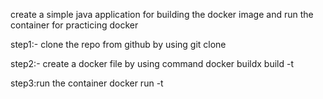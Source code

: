 create a simple java application for building the docker image and run the container
for practicing docker

step1:- clone the repo from github by using 
git clone <repo-path>

step2:- create a docker file by using command
docker buildx build -t <img-name>

step3:run the container 
docker run -t <img-name>
